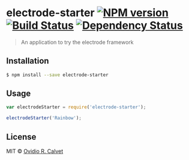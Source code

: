 # electrode-starter [![NPM version][npm-image]][npm-url] [![Build Status][travis-image]][travis-url] [![Dependency Status][daviddm-image]][daviddm-url]
> An application to try the electrode framework

## Installation

```sh
$ npm install --save electrode-starter
```

## Usage

```js
var electrodeStarter = require('electrode-starter');

electrodeStarter('Rainbow');
```
## License

MIT © [Ovidio R. Calvet]()


[npm-image]: https://badge.fury.io/js/electrode-starter.svg
[npm-url]: https://npmjs.org/package/electrode-starter
[travis-image]: https://travis-ci.org/ocalvet/electrode-starter.svg?branch=master
[travis-url]: https://travis-ci.org/ocalvet/electrode-starter
[daviddm-image]: https://david-dm.org/ocalvet/electrode-starter.svg?theme=shields.io
[daviddm-url]: https://david-dm.org/ocalvet/electrode-starter
